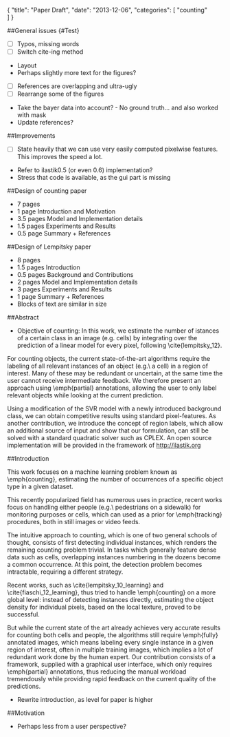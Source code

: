 {
  "title": "Paper Draft",
  "date": "2013-12-06",
  "categories": [
	"counting"	
  ]
}

##General issues {#Test}
- [ ] Typos, missing words
- [ ] Switch cite-ing method
- Layout
- Perhaps slightly more text for the figures?
- [ ] References are overlapping and ultra-ugly
- [ ] Rearrange some of the figures
- Take the bayer data into account? - No ground truth... and also worked with
  mask
- Update references?


##Improvements
- [ ] State heavily that we can use very easily computed pixelwise features.
	This improves the speed a lot.
- Refer to ilastik0.5 (or even 0.6) implementation?
- Stress that code is available, as the gui part is missing


##Design of counting paper

- 7 pages
- 1 page Introduction and Motivation
- 3.5 pages Model and Implementation details
- 1.5 pages Experiments and Results
- 0.5 page Summary + References


##Design of Lempitsky paper

- 8 pages
- 1.5 pages Introduction
- 0.5 pages Background and Contributions
- 2 pages Model and Implementation details
- 3 pages Experiments and Results
- 1 page Summary + References
- Blocks of text are similar in size


##Abstract

- Objective of counting:
In this work, we estimate the number of istances of a certain class in an image (e.g.
cells) by integrating over the prediction of a linear model for every pixel,
following \cite{lempitsky_12}.

For counting objects, the current state-of-the-art algorithms 
require the labeling of all relevant instances of an object (e.g.\ a cell) in a
region of interest.
Many of these may be redundant or uncertain, at the same time the user cannot receive intermediate feedback.
We therefore present an approach using \emph{partial} annotations, allowing the user to only label relevant objects
while looking at the current prediction.

Using a modification of the SVR model with a newly introduced background
class, we can obtain competitive results using standard pixel-features.
As another contribution, we introduce the concept of region labels, which allow
an additional source of input and show that our formulation, 
can still be solved with a standard quadratic solver such as CPLEX.
An open source implementation will be provided in the framework of
http://ilastik.org


##Introduction

This work focuses on a machine learning problem known as \emph{counting},
estimating the number of occurrences of a specific object type in a given dataset.

This recently popularized field has numerous uses in practice, recent works focus on handling
either people (e.g.\ pedestrians on a sidewalk) for monitoring purposes or
cells, which can used as a prior for \emph{tracking} procedures, both in still
images or video feeds.

The intuitive approach to counting, which is one of two general schools of thought, 
consists of first detecting individual instances, which renders the
remaining counting problem trivial.
In tasks which generally feature dense data such as cells, overlapping instances
numbering in the dozens become a common occurrence. 
At this point, the detection problem becomes intractable, requiring a different strategy.

Recent works, such as 
\cite{lempitsky_10_learning} and \cite{fiaschi_12_learning}, thus tried to handle
\emph{counting} on a more global level: instead of detecting instances directly, 
estimating the object density for individual pixels, based on the
local texture, proved to be successful.

But while the current state of the art already achieves very accurate
results for counting both cells and people, the algorithms still require
\emph{fully} annotated images, which means labeling every
single instance in a given region of interest, often in multiple training
images, which implies a lot of redundant work done by the human expert.
Our contribution consists of a framework, supplied with a graphical user
interface, which only requires \emph{partial} annotations, thus reducing the
manual workload tremendously while providing rapid feedback on the current
quality of the predictions.
- Rewrite introduction, as level for paper is higher


##Motivation

- Perhaps less from a user perspective?
